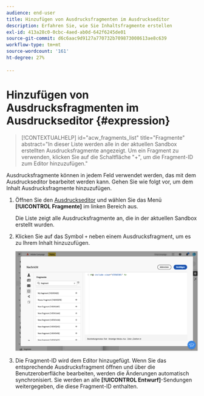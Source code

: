 ```yaml
---
audience: end-user
title: Hinzufügen von Ausdrucksfragmenten im Ausdruckseditor
description: Erfahren Sie, wie Sie Inhaltsfragmente erstellen
exl-id: 413a28c0-0cbc-4aed-ab0d-642f6245de01
source-git-commit: d6c6aac9d9127a770732b709873008613ae8c639
workflow-type: tm+mt
source-wordcount: '161'
ht-degree: 27%

---
```


# Hinzufügen von Ausdrucksfragmenten im Ausdruckseditor {#expression}

>[!CONTEXTUALHELP]
>id="acw_fragments_list"
>title="Fragmente"
>abstract="In dieser Liste werden alle in der aktuellen Sandbox erstellten Ausdrucksfragmente angezeigt. Um ein Fragment zu verwenden, klicken Sie auf die Schaltfläche &quot;+&quot;, um die Fragment-ID zum Editor hinzuzufügen."

<!-- pas vu dans l'UI-->

Ausdrucksfragmente können in jedem Feld verwendet werden, das mit dem Ausdruckseditor bearbeitet werden kann. Gehen Sie wie folgt vor, um dem Inhalt Ausdrucksfragmente hinzuzufügen.

1. Öffnen Sie den [Ausdruckseditor](../personalization/gs-personalization.md) und wählen Sie das Menü **[!UICONTROL Fragmente]** im linken Bereich aus.

   Die Liste zeigt alle Ausdrucksfragmente an, die in der aktuellen Sandbox erstellt wurden.

1. Klicken Sie auf das Symbol `+` neben einem Ausdrucksfragment, um es zu Ihrem Inhalt hinzuzufügen.

   ![Screenshot, der das Hinzufügen eines Ausdrucksfragments mithilfe des Symbols &quot;+&quot; zeigt](assets/fragment-add-expression.png)

1. Die Fragment-ID wird dem Editor hinzugefügt. Wenn Sie das entsprechende Ausdrucksfragment öffnen und über die Benutzeroberfläche bearbeiten, werden die Änderungen automatisch synchronisiert. Sie werden an alle **[!UICONTROL Entwurf]**-Sendungen weitergegeben, die diese Fragment-ID enthalten.